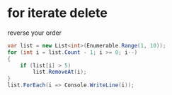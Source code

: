 # for iterate delete

reverse your order

```csharp
var list = new List<int>(Enumerable.Range(1, 10));
for (int i = list.Count - 1; i >= 0; i--)
{
    if (list[i] > 5)
        list.RemoveAt(i);
}
list.ForEach(i => Console.WriteLine(i));
```

